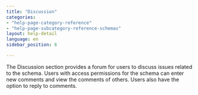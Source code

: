 ```yaml
---
title: "Discussion"
categories:
- "help-page-category-reference"
- "help-page-subcategory-reference-schemas"
layout: help-detail
language: en
sidebar_position: 6

---
```


The Discussion section provides a forum for users to discuss issues related to the schema. Users with access permissions for the schema can enter new comments and view the comments of others. Users also have the option to reply to comments. 
